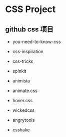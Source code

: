 # CSS Project

## github css 项目

* you-need-to-know-css
* css-inspiration
* css-tricks
* spinkit
* animista

* animate.css
* hover.css
* wickedcss
* angrytools
* csshake